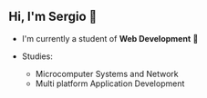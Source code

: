 ## Hi, I'm Sergio 👋

+ I'm currently a student of **Web Development** 🔭

+ Studies:
  * Microcomputer Systems and Network
  * Multi platform Application Development
